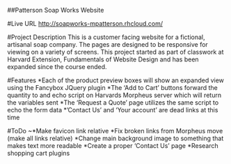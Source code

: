 ##Patterson Soap Works Website

#Live URL
http://soapworks-mpatterson.rhcloud.com/

#Project Description
This is a customer facing website for a fictional, artisanal soap company.  The pages are designed to be responsive for viewing on a variety of screens.   This project started as part of classwork at Harvard Extension, Fundamentals of Website Design and has been expanded since the course ended.

#Features
*Each of the product preview boxes will show an expanded view using the Fancybox JQuery plugin
*The ‘Add to Cart’ buttons forward the quantity to and echo script on Harvards Morpheus server which will return the variables sent
*The ‘Request a Quote’ page utilizes the same script to echo the form data
*’Contact Us’ and ‘Your account’ are dead links at this time

#ToDo
~*Make favicon link relative
*Fix broken links from Morpheus move (make all links relative)
*Change main background image to something that makes text more readable
*Create a proper ‘Contact Us’ page
*Research shopping cart plugins
